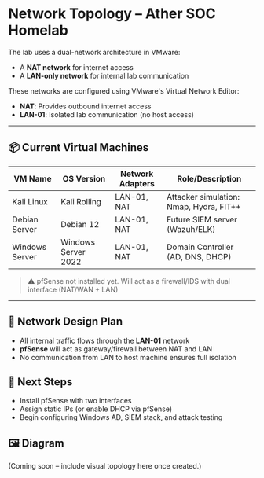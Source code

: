 # Network Topology – Ather SOC Homelab

The lab uses a dual-network architecture in VMware:

- A **NAT network** for internet access
- A **LAN-only network** for internal lab communication

These networks are configured using VMware's Virtual Network Editor:

- **NAT**: Provides outbound internet access
- **LAN-01**: Isolated lab communication (no host access)

---

## 📦 Current Virtual Machines

| VM Name         | OS Version          | Network Adapters                        | Role/Description                         |
|-----------------|---------------------|-----------------------------------------|------------------------------------------|
| Kali Linux      | Kali Rolling        | LAN-01, NAT   | Attacker simulation: Nmap, Hydra, FIT++  |
| Debian Server   | Debian 12           | LAN-01, NAT                            | Future SIEM server (Wazuh/ELK)           |
| Windows Server  | Windows Server 2022 | LAN-01, NAT                            | Domain Controller (AD, DNS, DHCP)        |

> ⚠️ pfSense not installed yet. Will act as a firewall/IDS with dual interface (NAT/WAN + LAN)

---

## 🧠 Network Design Plan

- All internal traffic flows through the **LAN-01** network
- **pfSense** will act as gateway/firewall between NAT and LAN
- No communication from LAN to host machine ensures full isolation

## 📍 Next Steps

- Install pfSense with two interfaces
- Assign static IPs (or enable DHCP via pfSense)
- Begin configuring Windows AD, SIEM stack, and attack testing

## 🖼️ Diagram

(Coming soon – include visual topology here once created.)
